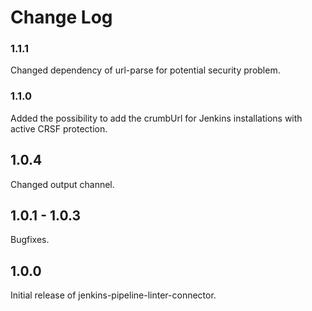 # Change Log

### 1.1.1

Changed dependency of url-parse for potential security problem.

### 1.1.0

Added the possibility to add the crumbUrl for Jenkins installations with active CRSF protection.

## 1.0.4

Changed output channel.

## 1.0.1 - 1.0.3

Bugfixes.

## 1.0.0

Initial release of jenkins-pipeline-linter-connector.
